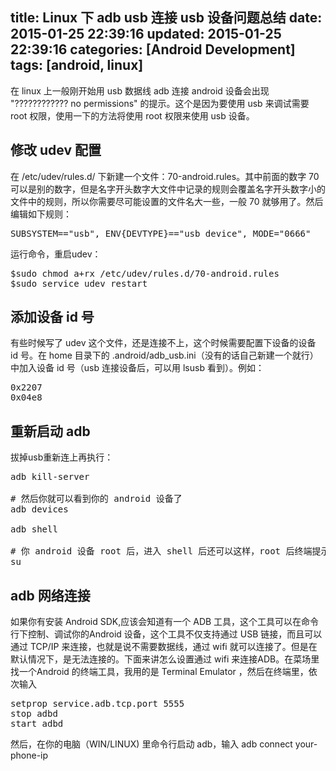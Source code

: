title: Linux 下 adb usb 连接 usb 设备问题总结
date: 2015-01-25 22:39:16
updated: 2015-01-25 22:39:16
categories: [Android Development]
tags: [android, linux]
---

在 linux 上一般刚开始用 usb 数据线 adb 连接 android 设备会出现 "???????????? no permissions" 的提示。这个是因为要使用 usb 来调试需要 root 权限，使用一下的方法将使用 root 权限来使用 usb 设备。

## 修改 udev 配置

在 /etc/udev/rules.d/ 下新建一个文件：70-android.rules。其中前面的数字 70 可以是别的数字，但是名字开头数字大文件中记录的规则会覆盖名字开头数字小的文件中的规则，所以你需要尽可能设置的文件名大一些，一般 70 就够用了。然后编辑如下规则：

<pre>
SUBSYSTEM=="usb", ENV{DEVTYPE}=="usb_device", MODE="0666"
</pre>

运行命令，重启udev：

<pre config="brush:bash;toolbar:false;">
$sudo chmod a+rx /etc/udev/rules.d/70-android.rules
$sudo service udev restart
</pre>

## 添加设备 id 号

有些时候写了 udev 这个文件，还是连接不上，这个时候需要配置下设备的设备 id 号。在 home 目录下的 .android/adb_usb.ini（没有的话自己新建一个就行） 中加入设备 id 号（usb 连接设备后，可以用 lsusb 看到）。例如：

<pre config="brush:bash;toolbar:false;">
0x2207
0x04e8
</pre>

## 重新启动 adb

拔掉usb重新连上再执行：

<pre config="brush:bash;toolbar:false;">
adb kill-server

# 然后你就可以看到你的 android 设备了
adb devices

adb shell

# 你 android 设备 root 后，进入 shell 后还可以这样，root 后终端提示符号变成 # 则表示成功
su
</pre> 

## adb 网络连接

如果你有安装 Android SDK,应该会知道有一个 ADB 工具，这个工具可以在命令行下控制、调试你的Android 设备，这个工具不仅支持通过 USB 链接，而且可以通过 TCP/IP 来连接，也就是说不需要数据线，通过 wifi 就可以连接了。但是在默认情况下，是无法连接的。下面来讲怎么设置通过 wifi 来连接ADB。在菜场里找一个Android 的终端工具，我用的是 Terminal Emulator ，然后在终端里，依次输入

<pre>
setprop service.adb.tcp.port 5555
stop adbd
start adbd
</pre>

然后，在你的电脑（WIN/LINUX) 里命令行启动 adb，输入 adb connect your-phone-ip


